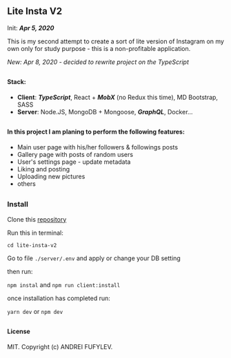 ## Lite Insta V2

Init: ***Apr 5, 2020***

This is my second attempt to create a sort of lite version of Instagram on my own only for study purpose - 
this is a non-profitable application.

*New: Apr 8, 2020 - decided to rewrite project on the TypeScript*

##
#### Stack:
* **Client**: ***TypeScript***, React + ***MobX*** (no Redux this time), MD Bootstrap, SASS
* **Server**: Node.JS, MongoDB + Mongoose, ***GraphQL***, Docker...

##
#### In this project I am planing to perform the following features:
* Main user page with his/her followers & followings posts
* Gallery page with posts of random users
* User's settings page - update metadata
* Liking and posting
* Uploading new pictures
* others

## 
### Install
Clone this [repository](https://github.com/fufylev/lite-insta-v2)

Run this in terminal:

`cd lite-insta-v2`

Go to file `./server/.env`  and apply or change your DB setting

then run:

`npm instal` and `npm run client:install`

once installation has completed run:

`yarn dev` or `npm dev`

##
#### License
 MIT. Copyright (c) ANDREI FUFYLEV.